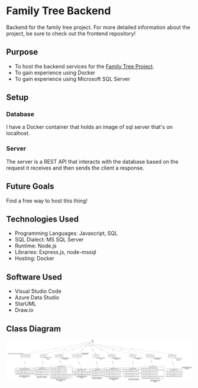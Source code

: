# Family Tree Backend
Backend for the family tree project. For more detailed information about the project, be sure to check out the frontend repository!
## Purpose 
- To host the backend services for the [Family Tree Project](https://github.com/acomanzo/family_tree). 
- To gain experience using Docker
- To gain experience using Microsoft SQL Server 
## Setup
### Database 
I have a Docker container that holds an image of sql server that's on localhost. 
### Server
The server is a REST API that interacts with the database based on the request it receives and then sends the client a response.  
## Future Goals
Find a free way to host this thing!
## Technologies Used
- Programming Languages: Javascript, SQL
- SQL Dialect: MS SQL Server 
- Runtime: Node.js
- Libraries: Express.js, node-mssql
- Hosting: Docker
## Software Used
- Visual Studio Code
- Azure Data Studio
- StarUML
- Draw.io
## Class Diagram
![./resources/diagrams/class_diagram/backend_class_diagram.jpg](./resources/diagrams/class_diagram/backend_class_diagram.jpg)